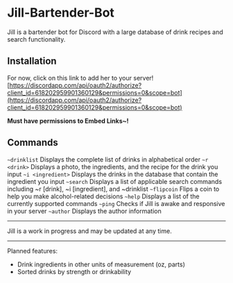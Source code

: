 # Jill-Bartender-Bot

Jill is a bartender bot for Discord with a large database of drink recipes and search functionality.

## Installation

For now, click on this link to add her to your server! [https://discordapp.com/api/oauth2/authorize?client_id=618202959901360129&permissions=0&scope=bot](https://discordapp.com/api/oauth2/authorize?client_id=618202959901360129&permissions=0&scope=bot)

**Must have permissions to Embed Links~!**

## Commands
`~drinklist` Displays the complete list of drinks in alphabetical order
`~r <drink>` Displays a photo, the ingredients, and the recipe for the drink you input
`~i <ingredient>` Displays the drinks in the database that contain the ingredient you input
`~search` Displays a list of applicable search commands including ~r [drink], ~i [ingredient], and ~drinklist
`~flipcoin` Flips a coin to help you make alcohol-related decisions
`~help` Displays a list of the currently supported commands
`~ping` Checks if Jill is awake and responsive in your server
`~author` Displays the author information

---

Jill is a work in progress and may be updated at any time.

---

Planned features:

- Drink ingredients in other units of measurement (oz, parts)
- Sorted drinks by strength or drinkability
